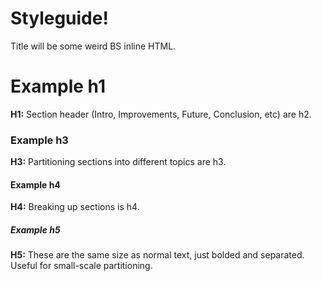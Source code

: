 # Styleguide!

Title will be some weird BS inline HTML.

# Example h1
**H1:** Section header (Intro, Improvements, Future, Conclusion, etc) are h2.

### Example h3
**H3:** Partitioning sections into different topics are h3.

#### Example h4
**H4:** Breaking up sections is h4.

##### Example h5
**H5:** These are the same size as normal text, just bolded and separated. Useful for small-scale partitioning.